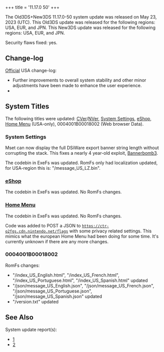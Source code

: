 +++
title = '11.17.0 50'
+++

The Old3DS+New3DS 11.17.0-50 system update was released on May 23, 2023
(UTC). This Old3DS update was released for the following regions: USA,
EUR, and JPN. This New3DS update was released for the following regions:
USA, EUR, and JPN.

Security flaws fixed: yes.

## Change-log

[Official](https://en-americas-support.nintendo.com/app/answers/detail/a_id/667/kw/system%20update)
USA change-log:

- Further improvements to overall system stability and other minor
  adjustments have been made to enhance the user experience.
-

## System Titles

The following titles were updated:
[CVer](CVer "wikilink")/[NVer](NVer "wikilink"), [System
Settings](System_Settings "wikilink"), [eShop](eShop "wikilink"), [Home
Menu](Home_Menu "wikilink") (USA-only), 0004001B00018002 (Web browser
Data).

### System Settings

Mset can now display the full DSiWare export banner string length
without corrupting the stack. This fixes a nearly 4 year-old exploit,
[Bannerbomb3](https://github.com/zoogie/Bannerbomb3).

The codebin in ExeFs was updated. RomFs only had localization updated,
for USA-region this is: "/message_US_LZ.bin".

### [eShop](eShop "wikilink")

The codebin in ExeFs was updated. No RomFs changes.

### [Home Menu](Home_Menu "wikilink")

The codebin in ExeFs was updated. No RomFs changes.

Code was added to POST a JSON to
[`https://ctr-o2fgs.cdn.nintendo.net/flags`](https://ctr-o2fgs.cdn.nintendo.net/flags)
with some privacy related settings. This mimics what the european Home
Menu had been doing for some time. It's currently unknown if there are
any more changes.

### 0004001B00018002

RomFs changes:

- "/index_US_English.html", "/index_US_French.html",
  "/index_US_Portuguese.html", "/index_US_Spanish.html" updated
- "/json/message_US_English.json", "/json/message_US_French.json",
  "/json/message_US_Portuguese.json", "/json/message_US_Spanish.json"
  updated
- "/version.txt" updated

## See Also

System update report(s):

- [1](https://yls8.mtheall.com/ninupdates/reports.php?date=2023-05-23_00-00-33&sys=ctr)
- [2](https://yls8.mtheall.com/ninupdates/reports.php?date=2023-05-23_00-00-41&sys=ktr)